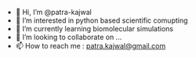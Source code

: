 - 👋 Hi, I’m @patra-kajwal
- 👀 I’m interested in python based scientific comupting
- 🌱 I’m currently learning biomolecular simulations
- 💞️ I’m looking to collaborate on ...
- 📫 How to reach me : patra.kajwal@gmail.com

<!---
patra-kajwal/patra-kajwal is a ✨ special ✨ repository because its `README.md` (this file) appears on your GitHub profile.
You can click the Preview link to take a look at your changes.
--->
